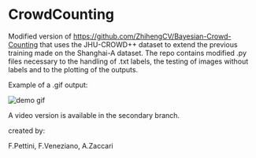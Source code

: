 # CrowdCounting

Modified version of https://github.com/ZhihengCV/Bayesian-Crowd-Counting that uses the JHU-CROWD++ dataset to extend the previous training made on the Shanghai-A dataset.
The repo contains modified .py files necessary to the handling of .txt labels, the testing of images without labels and to the plotting of the outputs.

Example of a .gif output:


![demo gif](https://i.imgur.com/ZHqkf7N.gif)

A video version is available in the secondary branch.


created by:

F.Pettini, F.Veneziano, A.Zaccari

